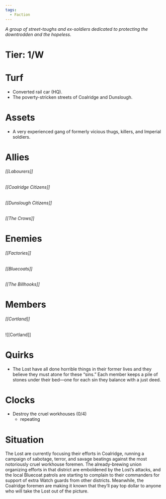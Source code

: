 ```yaml
---
tags:
  - Faction
---
```

*A group of street-toughs and ex-soldiers dedicated to protecting
the downtrodden and the hopeless.*
# Tier: 1/W
# Turf
- Converted rail car (HQ). 
- The poverty-stricken streets of Coalridge and Dunslough.
# Assets
- A very experienced gang of formerly vicious thugs, killers, and Imperial soldiers.
# Allies
###### [[Labourers]]
###### [[Coalridge Citizens]]
###### [[Dunslough Citizens]]
###### [[The Crows]]
# Enemies
###### [[Factories]]
###### [[Bluecoats]]
###### [[The Billhooks]]
# Members
###### [[Cortland]]
![[Cortland]]
# Quirks
- The Lost have all done horrible things in their former lives and they believe they must atone for these “sins.” Each member keeps a pile of stones under their bed—one for each sin they balance with a just deed.
# Clocks
- Destroy the cruel workhouses (0/4)
	- repeating
# Situation
The Lost are currently focusing their efforts in Coalridge, running a campaign of sabotage, terror, and savage beatings against the most notoriously cruel workhouse foremen. The already-brewing union organizing efforts in that district are emboldened by the Lost’s attacks, and the local Bluecoat patrols are starting to complain to their commanders for support of extra Watch guards from other districts. Meanwhile, the Coalridge foremen are making it known that they’ll pay top dollar to anyone who will take the Lost out of the picture.